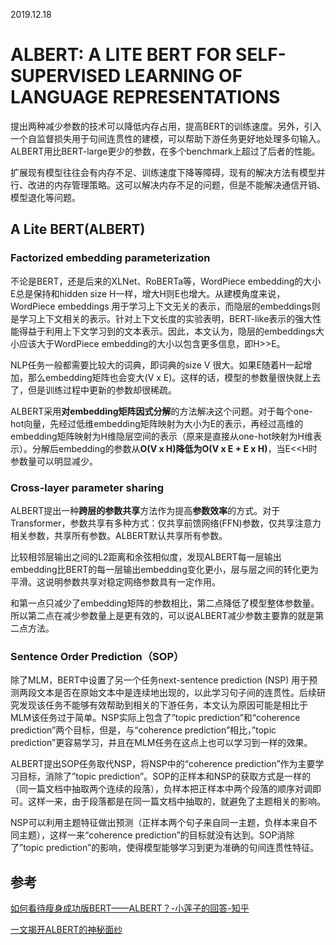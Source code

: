2019.12.18

# ALBERT: A LITE BERT FOR SELF-SUPERVISED LEARNING OF LANGUAGE REPRESENTATIONS

提出两种减少参数的技术可以降低内存占用，提高BERT的训练速度。另外，引入一个自监督损失用于句间连贯性的建模，可以帮助下游任务更好地处理多句输入。ALBERT用比BERT-large更少的参数，在多个benchmark上超过了后者的性能。

扩展现有模型往往会有内存不足、训练速度下降等障碍，现有的解决方法有模型并行、改进的内存管理策略。这可以解决内存不足的问题，但是不能解决通信开销、模型退化等问题。

## A Lite BERT(ALBERT)

### Factorized embedding parameterization  

不论是BERT，还是后来的XLNet、RoBERTa等，WordPiece embedding的大小E总是保持和hidden size H一样，增大H则E也增大。从建模角度来说，WordPiece embeddings 用于学习上下文无关的表示，而隐层的embeddings则是学习上下文相关的表示。针对上下文长度的实验表明，BERT-like表示的强大性能得益于利用上下文学习到的文本表示。因此，本文认为，隐层的embeddings大小应该大于WordPiece embedding的大小以包含更多信息，即H>>E。

NLP任务一般都需要比较大的词典，即词典的size V 很大。如果E随着H一起增加，那么embedding矩阵也会变大(V x E)。这样的话，模型的参数量很快就上去了，但是训练过程中更新的参数却很稀疏。

ALBERT采用**对embedding矩阵因式分解**的方法解决这个问题。对于每个one-hot向量，先经过低维embedding矩阵映射为大小为E的表示，再经过高维的embedding矩阵映射为H维隐层空间的表示（原来是直接从one-hot映射为H维表示）。分解后embedding的参数从**O(V x H)**降低为**O(V x E + E x H)**，当E<<H时参数量可以明显减少。

### Cross-layer parameter sharing  

ALBERT提出一种**跨层的参数共享**方法作为提高**参数效率**的方式。对于Transformer，参数共享有多种方式：仅共享前馈网络(FFN)参数，仅共享注意力相关参数，共享所有参数。ALBERT默认共享所有参数。

比较相邻层输出之间的L2距离和余弦相似度，发现ALBERT每一层输出embedding比BERT的每一层输出embedding变化更小，层与层之间的转化更为平滑。这说明参数共享对稳定网络参数具有一定作用。

和第一点只减少了embedding矩阵的参数相比，第二点降低了模型整体参数量。所以第二点在减少参数量上是更有效的，可以说ALBERT减少参数主要靠的就是第二点方法。

### **Sentence Order Prediction（SOP）**

除了MLM，BERT中设置了另一个任务next-sentence prediction (NSP)  用于预测两段文本是否在原始文本中是连续地出现的，以此学习句子间的连贯性。后续研究发现该任务不能够有效帮助到相关的下游任务，本文认为原因可能是相比于MLM该任务过于简单。NSP实际上包含了”topic prediction”和“coherence prediction”两个目标，但是，与“coherence prediction”相比，”topic prediction”更容易学习，并且在MLM任务在这点上也可以学习到一样的效果。

ALBERT提出SOP任务取代NSP，将NSP中的“coherence prediction”作为主要学习目标，消除了”topic prediction”。SOP的正样本和NSP的获取方式是一样的（同一篇文档中抽取两个连续的段落），负样本把正样本中两个段落的顺序对调即可。这样一来，由于段落都是在同一篇文档中抽取的，就避免了主题相关的影响。

NSP可以利用主题特征做出预测（正样本两个句子来自同一主题，负样本来自不同主题），这样一来“coherence prediction”的目标就没有达到。SOP消除了”topic prediction”的影响，使得模型能够学习到更为准确的句间连贯性特征。

## 参考
[如何看待瘦身成功版BERT——ALBERT？-小莲子的回答-知乎](https://www.zhihu.com/question/347898375/answer/863537122)

[一文揭开ALBERT的神秘面纱](https://blog.csdn.net/u012526436/article/details/101924049)
